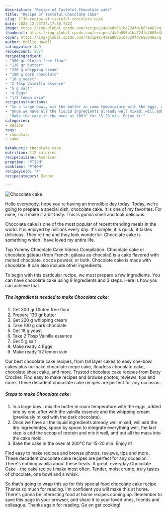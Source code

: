 ```yaml
---
description: "Recipe of Tasteful Chocolate cake"
title: "Recipe of Tasteful Chocolate cake"
slug: 1139-recipe-of-tasteful-chocolate-cake
date: 2022-12-23T22:17:30.712Z
image: https://img-global.cpcdn.com/recipes/4a9a896b1ba724fd/680x482cq70/chocolate-cake-recipe-main-photo.jpg
thumbnail: https://img-global.cpcdn.com/recipes/4a9a896b1ba724fd/680x482cq70/chocolate-cake-recipe-main-photo.jpg
cover: https://img-global.cpcdn.com/recipes/4a9a896b1ba724fd/680x482cq70/chocolate-cake-recipe-main-photo.jpg
author: Mollie Howell
ratingvalue: 4.9
reviewcount: 5577
recipeingredient:
- "300 gr Gluten free flour"
- "130 gr butter"
- "220 g whipping cream"
- "100 g dark chocolate"
- "16 g yeast"
- "2 Tbsp Vainilla essence"
- "5 g salt"
- "4 Eggs"
- "1/2 lemon skin"
recipeinstructions:
- "In a large bowl, mix the butter in room temperature with the eggs, added one by one, after with the vainilla essence and the whipping cream (previously mixed with the dark chocolate)."
- "Once we have all the liquid ingredients already well mixed, will add the dry ingredientes, spoon by spoon to integrate everything well, the last step is add the scoop of protein and mix it well, and put all the mass into the cake mold."
- "Bake the cake in the oven at 200°C for 15-20 min. Enjoy it!"
categories:
- Recipe
tags:
- chocolate
- cake

katakunci: chocolate cake 
nutrition: 112 calories
recipecuisine: American
preptime: "PT22M"
cooktime: "PT40M"
recipeyield: "4"
recipecategory: Dinner

---
```



![Chocolate cake](https://img-global.cpcdn.com/recipes/4a9a896b1ba724fd/680x482cq70/chocolate-cake-recipe-main-photo.jpg)

Hello everybody, hope you're having an incredible day today. Today, we're going to prepare a special dish, chocolate cake. It is one of my favorites. For mine, I will make it a bit tasty. This is gonna smell and look delicious.

Chocolate cake is one of the most popular of recent trending meals in the world. It is enjoyed by millions every day. It's simple, it is quick, it tastes delicious. They're fine and they look wonderful. Chocolate cake is something which I have loved my entire life.

Top Yummy Chocolate Cake Videos Compilation. Chocolate cake or chocolate gâteau (from French: gâteau au chocolat) is a cake flavored with melted chocolate, cocoa powder, or both. Chocolate cake is made with chocolate. It can also include other ingredients.


To begin with this particular recipe, we must prepare a few ingredients. You can have chocolate cake using 9 ingredients and 3 steps. Here is how you can achieve that.

<!--inarticleads1-->

##### The ingredients needed to make Chocolate cake:

1. Get 300 gr Gluten free flour
1. Prepare 130 gr butter
1. Get 220 g whipping cream
1. Take 100 g dark chocolate
1. Get 16 g yeast
1. Take 2 Tbsp Vainilla essence
1. Get 5 g salt
1. Make ready 4 Eggs
1. Make ready 1/2 lemon skin


Our best chocolate cake recipes, from tall layer cakes to easy one-bowl cakes plus no-bake chocolate crepe cake, flourless chocolate cake, chocolate sheet cake, and more. Trusted chocolate cake recipes from Betty Crocker. Find easy to make recipes and browse photos, reviews, tips and more. These decadent chocolate cake recipes are perfect for any occasion. 

<!--inarticleads2-->

##### Steps to make Chocolate cake:

1. In a large bowl, mix the butter in room temperature with the eggs, added one by one, after with the vainilla essence and the whipping cream (previously mixed with the dark chocolate).
1. Once we have all the liquid ingredients already well mixed, will add the dry ingredientes, spoon by spoon to integrate everything well, the last step is add the scoop of protein and mix it well, and put all the mass into the cake mold.
1. Bake the cake in the oven at 200°C for 15-20 min. Enjoy it!


Find easy to make recipes and browse photos, reviews, tips and more. These decadent chocolate cake recipes are perfect for any occasion. There&#39;s nothing vanilla about these treats. A great, everyday Chocolate Cake - the cake recipe I make most often. Tender, moist crumb, truly tastes of chocolate, one bowl and a whisk. 

So that's going to wrap this up for this special food chocolate cake recipe. Thanks so much for reading. I'm confident you will make this at home. There's gonna be interesting food at home recipes coming up. Remember to save this page in your browser, and share it to your loved ones, friends and colleague. Thanks again for reading. Go on get cooking!
